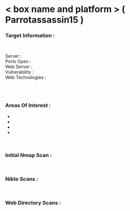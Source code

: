 # < box name and platform > ( Parrotassassin15 )

### Target Information :

<br />

Server :  <br>
Ports Open :  <br>
Web Server :  <br> 
Vulnerability : <br>
Web Technologies : 

<br />
<br />

### Areas Of Interest :

* 
* 
* 
* 


<br>

### Initial Nmap Scan :

<br>



### Nikto Scans : 

<br>

### Web Directory Scans :